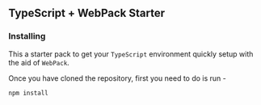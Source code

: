 ## TypeScript + WebPack Starter

### Installing

This a starter pack to get your `TypeScript` environment quickly setup with the aid of `WebPack`.

Once you have cloned the repository, first you need to do is run -

```shell
npm install
```